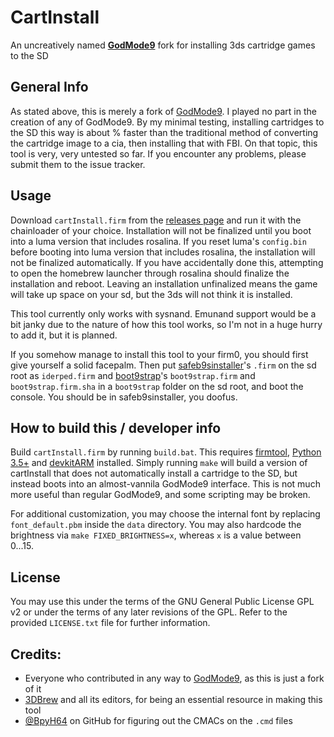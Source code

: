 # CartInstall
An uncreatively named __[GodMode9](https://github.com/d0k3/GodMode9)__ fork for installing 3ds cartridge games to the SD

## General Info
As stated above, this is merely a fork of [GodMode9](https://github.com/d0k3/GodMode9). I played no part in the creation of any of GodMode9.
By my minimal testing, installing cartridges to the SD this way is about % faster than the traditional method of converting the cartridge image to a cia, then installing that with FBI.
On that topic, this tool is very, very untested so far. If you encounter any problems, please submit them to the issue tracker.


## Usage
Download `cartInstall.firm` from the [releases page](https://github.com/aspargas2/cartInstall/releases) and run it with the chainloader of your choice.
Installation will not be finalized until you boot into a luma version that includes rosalina.
If you reset luma's `config.bin` before booting into luma version that includes rosalina, the installation will not be finalized automatically. If you have accidentally done this, attempting to open the homebrew launcher through rosalina should finalize the installation and reboot.
Leaving an installation unfinalized means the game will take up space on your sd, but the 3ds will not think it is installed.

This tool currently only works with sysnand. Emunand support would be a bit janky due to the nature of how this tool works, so I'm not in a huge hurry to add it, but it is planned.

If you somehow manage to install this tool to your firm0, you should first give yourself a solid facepalm. Then put [safeb9sinstaller](https://github.com/d0k3/safeb9sinstaller/releases)'s `.firm` on the sd root as `iderped.firm` and [boot9strap](https://github.com/SciresM/boot9strap/releases)'s `boot9strap.firm` and `boot9strap.firm.sha` in a `boot9strap` folder on the sd root, and boot the console. You should be in safeb9sinstaller, you doofus.

## How to build this / developer info
Build `cartInstall.firm` by running `build.bat`. This requires [firmtool](https://github.com/TuxSH/firmtool), [Python 3.5+](https://www.python.org/downloads/) and [devkitARM](https://sourceforge.net/projects/devkitpro/) installed.
Simply running `make` will build a version of cartInstall that does not automatically install a cartridge to the SD, but instead boots into an almost-vannila GodMode9 interface. This is not much more useful than regular GodMode9, and some scripting may be broken.

For additional customization, you may choose the internal font by replacing `font_default.pbm` inside the `data` directory.
You may also hardcode the brightness via `make FIXED_BRIGHTNESS=x`, whereas `x` is a value between 0...15.

## License
You may use this under the terms of the GNU General Public License GPL v2 or under the terms of any later revisions of the GPL. Refer to the provided `LICENSE.txt` file for further information.


## Credits:
* Everyone who contributed in any way to [GodMode9](https://github.com/d0k3/GodMode9), as this is just a fork of it
* [3DBrew](https://www.3dbrew.org/wiki/Main_Page) and all its editors, for being an essential resource in making this tool
* [@BpyH64](https://github.com/BpyH64) on GitHub for figuring out the CMACs on the `.cmd` files